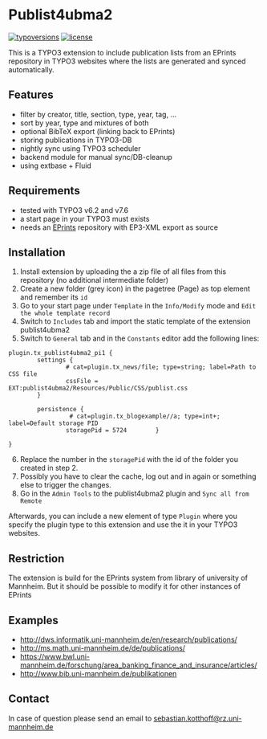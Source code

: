 # Publist4ubma2

[![typoversions](https://img.shields.io/badge/TYPO3-6.2,%207.6-blue.svg?style=flat.svg)](https://github.com/UB-Mannheim/publist4ubma2#requirements)
[![license](https://img.shields.io/badge/license-GPL%202.0-yellow.svg?style=flat)](https://github.com/UB-Mannheim/publist4ubma2/blob/master/LICENSE)

This is a TYPO3 extension to include publication lists from an EPrints repository
in TYPO3 websites where the lists are generated and synced automatically.

## Features
- filter by creator, title, section, type, year, tag, ...
- sort by year, type and mixtures of both
- optional BibTeX export (linking back to EPrints)
- storing publications in TYPO3-DB
- nightly sync using TYPO3 scheduler
- backend module for manual sync/DB-cleanup
- using extbase + Fluid

## Requirements
- tested with TYPO3 v6.2 and v7.6
- a start page in your TYPO3 must exists
- needs an [EPrints](http://www.eprints.org) repository with EP3-XML export as source

## Installation

1. Install extension by uploading the a zip file of all files from this repository (no additional intermediate folder)
2. Create a new folder (grey icon) in the pagetree (Page) as top element and remember its `id`
3. Go to your start page under `Template` in the `Info/Modify` mode and `Edit the whole template record`
4. Switch to `Includes` tab and import the static template of the extension publist4ubma2
5. Switch to `General` tab and in the `Constants` editor add the following lines:
```typoscript
plugin.tx_publist4ubma2_pi1 {
        settings {
                # cat=plugin.tx_news/file; type=string; label=Path to CSS file
                cssFile = EXT:publist4ubma2/Resources/Public/CSS/publist.css
        }

        persistence {
                 # cat=plugin.tx_blogexample//a; type=int+; label=Default storage PID
                storagePid = 5724        }

}
```
6. Replace the number in the `storagePid` with the id of the folder you created in step 2.
7. Possibly you have to clear the cache, log out and in again or something else to trigger the changes.
8. Go in the `Admin Tools` to the publist4ubma2 plugin and `Sync all from Remote`

Afterwards, you can include a new element of type `Plugin` where you specify the plugin type to this extension and use the it in your TYPO3 websites.

## Restriction
The extension is build for the EPrints system from library of university of Mannheim.
But it should be possible to modify it for other instances of EPrints

## Examples
- http://dws.informatik.uni-mannheim.de/en/research/publications/
- http://ms.math.uni-mannheim.de/de/publications/
- https://www.bwl.uni-mannheim.de/forschung/area_banking_finance_and_insurance/articles/
- http://www.bib.uni-mannheim.de/publikationen

## Contact
In case of question please send an email to sebastian.kotthoff@rz.uni-mannheim.de
